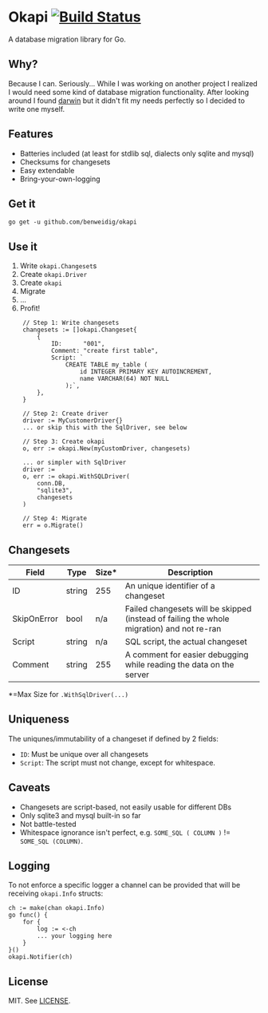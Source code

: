 # Okapi [![Build Status](https://travis-ci.org/benweidig/okapi.svg?branch=master)](https://travis-ci.org/benweidig/okapi)

A database migration library for Go.

## Why?

Because I can. Seriously... While I was working on another project I realized I would need some kind of database migration functionality.
After looking around I found [darwin](https://github.com/GuiaBolso/darwin) but it didn't fit my needs perfectly so I decided to write one
myself.

## Features

- Batteries included (at least for stdlib sql, dialects only sqlite and mysql)
- Checksums for changesets
- Easy extendable
- Bring-your-own-logging

## Get it

```
go get -u github.com/benweidig/okapi
```

## Use it

1. Write `okapi.Changeset`s
2. Create `okapi.Driver`
3. Create `okapi`
3. Migrate
4. ...
5. Profit!

```
    // Step 1: Write changesets
    changesets := []okapi.Changeset{
        {
            ID:      "001",
            Comment: "create first table",
            Script: `
                CREATE TABLE my_table (
                    id INTEGER PRIMARY KEY AUTOINCREMENT,
                    name VARCHAR(64) NOT NULL
                );`,
        },
    }

    // Step 2: Create driver
    driver := MyCustomerDriver{}
    ... or skip this with the SqlDriver, see below
    
    // Step 3: Create okapi
    o, err := okapi.New(myCustomDriver, changesets)

    ... or simpler with SqlDriver
    driver := 
	o, err := okapi.WithSQLDriver(
		conn.DB,
		"sqlite3",
        changesets
    )

    // Step 4: Migrate
    err = o.Migrate()
```

## Changesets

| Field       | Type   | Size* | Description                                                                               |
| ----------- | ------ | ----- | ----------------------------------------------------------------------------------------- |
| ID          | string | 255   | An unique identifier of a changeset                                                       |
| SkipOnError | bool   | n/a   | Failed changesets will be skipped (instead of failing the whole migration) and not re-ran |
| Script      | string | n/a   | SQL script, the actual changeset                                                          |
| Comment     | string | 255   | A comment for easier debugging while reading the data on the server                       |

*=Max Size for `.WithSqlDriver(...)`

## Uniqueness

The uniqunes/immutability of a changeset if defined by 2 fields:
- `ID`: Must be unique over all changesets
- `Script`: The script must not change, except for whitespace.

## Caveats

- Changesets are script-based, not easily usable for different DBs
- Only sqlite3 and mysql built-in so far
- Not battle-tested 
- Whitespace ignorance isn't perfect, e.g. `SOME_SQL ( COLUMN )` != `SOME_SQL (COLUMN)`.


## Logging

To not enforce a specific logger a channel can be provided that will be receiving `okapi.Info` structs:

```
ch := make(chan okapi.Info)
go func() {
    for {
        log := <-ch
        ... your logging here
    }
}()
okapi.Notifier(ch)
```


## License

MIT. See [LICENSE](LICENSE).
